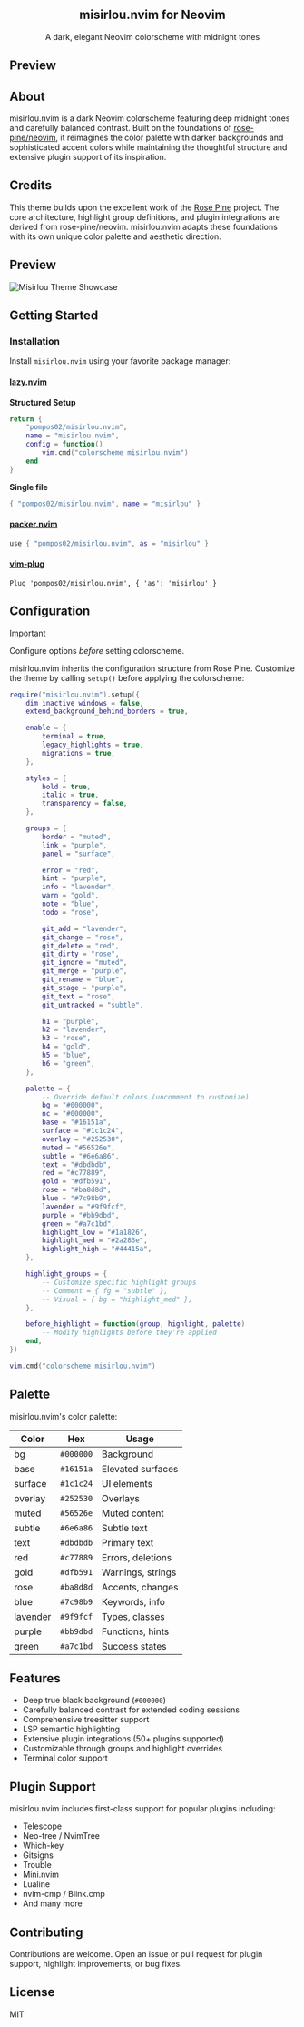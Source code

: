 <p align="center">
    <h2 align="center">misirlou.nvim for Neovim</h2>
</p>

<p align="center">A dark, elegant Neovim colorscheme with midnight tones</p>

## Preview

## About

misirlou.nvim is a dark Neovim colorscheme featuring deep midnight tones and carefully balanced contrast. Built on the foundations of [rose-pine/neovim](https://github.com/rose-pine/neovim), it reimagines the color palette with darker backgrounds and sophisticated accent colors while maintaining the thoughtful structure and extensive plugin support of its inspiration.

## Credits

This theme builds upon the excellent work of the [Rosé Pine](https://github.com/rose-pine/neovim) project. The core architecture, highlight group definitions, and plugin integrations are derived from rose-pine/neovim. misirlou.nvim adapts these foundations with its own unique color palette and aesthetic direction.

## Preview

![Misirlou Theme Showcase](showcase.png)

## Getting Started

### Installation

Install `misirlou.nvim` using your favorite package manager:

#### [lazy.nvim](https://lazy.folke.io/installation)

**Structured Setup**

```lua
return {
    "pompos02/misirlou.nvim",
    name = "misirlou.nvim",
    config = function()
        vim.cmd("colorscheme misirlou.nvim")
    end
}
```

**Single file**

```lua
{ "pompos02/misirlou.nvim", name = "misirlou" }
```

#### [packer.nvim](https://github.com/wbthomason/packer.nvim)

```lua
use { "pompos02/misirlou.nvim", as = "misirlou" }
```

#### [vim-plug](https://github.com/junegunn/vim-plug)

```vim
Plug 'pompos02/misirlou.nvim', { 'as': 'misirlou' }
```

## Configuration

> [!IMPORTANT]
> Configure options _before_ setting colorscheme.

misirlou.nvim inherits the configuration structure from Rosé Pine. Customize the theme by calling `setup()` before applying the colorscheme:

```lua
require("misirlou.nvim").setup({
    dim_inactive_windows = false,
    extend_background_behind_borders = true,

    enable = {
        terminal = true,
        legacy_highlights = true,
        migrations = true,
    },

    styles = {
        bold = true,
        italic = true,
        transparency = false,
    },

    groups = {
        border = "muted",
        link = "purple",
        panel = "surface",

        error = "red",
        hint = "purple",
        info = "lavender",
        warn = "gold",
        note = "blue",
        todo = "rose",

        git_add = "lavender",
        git_change = "rose",
        git_delete = "red",
        git_dirty = "rose",
        git_ignore = "muted",
        git_merge = "purple",
        git_rename = "blue",
        git_stage = "purple",
        git_text = "rose",
        git_untracked = "subtle",

        h1 = "purple",
        h2 = "lavender",
        h3 = "rose",
        h4 = "gold",
        h5 = "blue",
        h6 = "green",
    },

    palette = {
        -- Override default colors (uncomment to customize)
        bg = "#000000",
        nc = "#000000",
        base = "#16151a",
        surface = "#1c1c24",
        overlay = "#252530",
        muted = "#56526e",
        subtle = "#6e6a86",
        text = "#dbdbdb",
        red = "#c77889",
        gold = "#dfb591",
        rose = "#ba8d8d",
        blue = "#7c98b9",
        lavender = "#9f9fcf",
        purple = "#bb9dbd",
        green = "#a7c1bd",
        highlight_low = "#1a1826",
        highlight_med = "#2a283e",
        highlight_high = "#44415a",
    },

    highlight_groups = {
        -- Customize specific highlight groups
        -- Comment = { fg = "subtle" },
        -- Visual = { bg = "highlight_med" },
    },

    before_highlight = function(group, highlight, palette)
        -- Modify highlights before they're applied
    end,
})

vim.cmd("colorscheme misirlou.nvim")
```

## Palette

misirlou.nvim's color palette:

| Color    | Hex       | Usage             |
| -------- | --------- | ----------------- |
| bg       | `#000000` | Background        |
| base     | `#16151a` | Elevated surfaces |
| surface  | `#1c1c24` | UI elements       |
| overlay  | `#252530` | Overlays          |
| muted    | `#56526e` | Muted content     |
| subtle   | `#6e6a86` | Subtle text       |
| text     | `#dbdbdb` | Primary text      |
| red      | `#c77889` | Errors, deletions |
| gold     | `#dfb591` | Warnings, strings |
| rose     | `#ba8d8d` | Accents, changes  |
| blue     | `#7c98b9` | Keywords, info    |
| lavender | `#9f9fcf` | Types, classes    |
| purple   | `#bb9dbd` | Functions, hints  |
| green    | `#a7c1bd` | Success states    |

## Features

- Deep true black background (`#000000`)
- Carefully balanced contrast for extended coding sessions
- Comprehensive treesitter support
- LSP semantic highlighting
- Extensive plugin integrations (50+ plugins supported)
- Customizable through groups and highlight overrides
- Terminal color support

## Plugin Support

misirlou.nvim includes first-class support for popular plugins including:

- Telescope
- Neo-tree / NvimTree
- Which-key
- Gitsigns
- Trouble
- Mini.nvim
- Lualine
- nvim-cmp / Blink.cmp
- And many more

## Contributing

Contributions are welcome. Open an issue or pull request for plugin support, highlight improvements, or bug fixes.

## License

MIT
